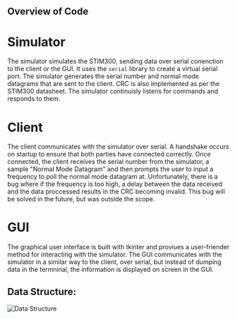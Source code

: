 ## Overview of Code

# Simulator

The simulator simulates the STIM300, sending data over serial conenction to the client or the GUI.
It uses the `serial` library to create a virtual serial port.
The simulator generates the serial number and normal mode datagrams that are sent to the client.
CRC is also implemented as per the STIM300 datasheet.
The simulator continuisly listens for commands and responds to them.

# Client
The client communicates with the simulator over serial. A handshake occurs on startup to ensure that both parties have connected correctly.
Once connected, the client receives the serial number from the simulator, a sample "Normal Mode Datagram" and then prompts the user to input a frequency to poll the normal mode datagram at. Unfortunately, there is a bug where if the frequency is too high, a delay between the data received and the data proccessed results in the CRC becoming invalid. This bug will be solved in the future, but was outside the scope.

# GUI
The graphical user interface is built with tkinter and proviues a user-friender method for interacting with the simulator.
The GUI communicates with the simulator in a similar way to the client, over serial, but instead of dumping data in the termninal, the information is displayed on screen in the GUI.


## Data Structure:

![Data Structure](https://github.com/AElbaum/sitm300-stub/assets/38393230/171f19da-dbe3-4428-bf12-336b1909a7ab)
